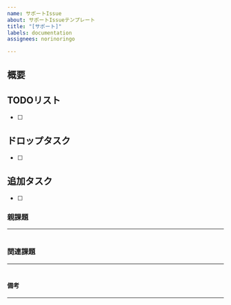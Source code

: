 ```yaml
---
name: サポートIssue
about: サポートIssueテンプレート
title: "[サポート]"
labels: documentation
assignees: norinoringo

---
```


## 概要



## TODOリスト
- [ ]

## ドロップタスク
- [ ] 

## 追加タスク
- [ ] 

### 親課題
---
<!-- This content will not appear in the rendered Markdown -->
#

### 関連課題
---
<!-- This content will not appear in the rendered Markdown -->
# 

#### 備考
---
<!-- This content will not appear in the rendered Markdown -->

